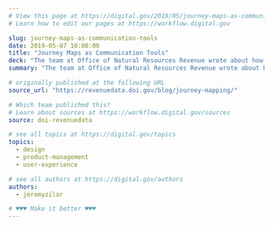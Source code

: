 ```yaml
---
# View this page at https://digital.gov/2019/05/journey-maps-as-communication-tools
# Learn how to edit our pages at https://workflow.digital.gov

slug: journey-maps-as-communication-tools
date: 2019-05-07 10:00:00
title: "Journey Maps as Communication Tools"
deck: "The team at Office of Natural Resources Revenue wrote about how they use journey mapping to help teams look at their agency’s processes in a more comprehensive way."
summary: "The team at Office of Natural Resources Revenue wrote about how they use journey mapping to help teams look at their agency’s processes in a more comprehensive way."

# originally published at the following URL
source_url: "https://revenuedata.doi.gov/blog/journey-mapping/"

# Which team published this?
# Learn about sources at https://workflow.digital.gov/sources
source: doi-revenuedata

# see all topics at https://digital.gov/topics
topics:
  - design
  - product-management
  - user-experience

# see all authors at https://digital.gov/authors
authors:
  - jeremyzilar

# ♥♥♥ Make it better ♥♥♥
---
```

